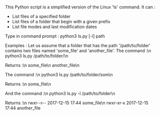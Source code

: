 This Python script is a simplified version of the Linux 'ls' command.
It can :
- List files of a specified folder
- List files of a folder that begin with a given prefix
- List file modes and last modification dates


Type in command prompt :
python3 ls.py [-l] path

Examples :
Let us assume that a folder that has the path '/path/to/folder' contains two files named 'some_file' and 'another_file'.
The command :\n
	python3 ls.py /path/to/folder/\n

Returns :\n
    	some_file\n
    	another_file\n

The command :\n
	python3 ls.py /path/to/folder/som\n

Returns :\n
    	some_file\n

And the command :\n
	python3 ls.py -l /path/to/folder\n

Returns :\n
	rwxr--r--  2017-12-15 17:44 some_file\n
	rwxr-xr-x  2017-12-15 17:44 another_file